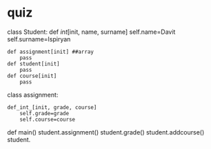 # quiz



class Student:
    def _int_[init, name, surname]
    self.name=Davit
    self.surname=Ispiryan


    def assignment[init] ##array
        pass
    def student[init]
        pass
    def course[init]
        pass

class assignment:

    def_int_[init, grade, course]
        self.grade=grade
        self.course=course

def main()
    student.assignment()
    student.grade()
    student.addcourse()
    student.
